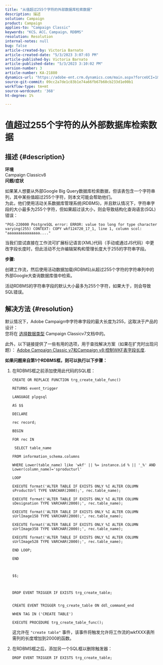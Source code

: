 ```yaml
---
title: "从值超过255个字符的外部数据库检索数据"
description: 描述
solution: Campaign
product: Campaign
applies-to: "Campaign Classic"
keywords: "KCS、ACC、Campaign、RDBMS"
resolution: Resolution
internal-notes: null
bug: false
article-created-by: Victoria Barnato
article-created-date: "5/3/2023 3:07:03 PM"
article-published-by: Victoria Barnato
article-published-date: "5/3/2023 3:10:02 PM"
version-number: 3
article-number: KA-21880
dynamics-url: "https://adobe-ent.crm.dynamics.com/main.aspx?forceUCI=1&pagetype=entityrecord&etn=knowledgearticle&id=cb8b8524-c4e9-ed11-a7c6-6045bd0061cb"
source-git-commit: 09cc2a7de1c83b1e74a66fb67b60cb233d1e00b1
workflow-type: tm+mt
source-wordcount: '368'
ht-degree: 1%

---
```


# 值超过255个字符的从外部数据库检索数据

## 描述 {#description}

<b>环境</b><br>Campaign Classicv8<br>
<b>问题/症状</b>

如果某人想要从外部Google Big Query数据库检索数据，但该表包含一个字符串列，其中某些值超过255个字符，则本文可能会帮助他们。 <br>
为此，他们使用活动关系数据库管理系统(RDBMS)，并且默认情况下，字符串字段的大小最多为255个字符，但如果超过该大小，则会导致结构化查询语言(SQL)错误：

`"PGS-220000 PostgreSQL error: ERROR: value too long for type character varying(255) CONTEXT: COPY wkf124720_17_1, line 1, column scol: "aaaaaaaaaaaaaaa...."`



当我们尝试直接在工作流可扩展标记语言(XML)代码（手动或通过JS代码）中更改字段长度时，但此活动不允许编辑架构和管理长度大于255的字符串字段。



<b>步骤:</b>

创建工作流，然后使用活动数据加载(RDBMS)从超过255个字符的字符串列中的外部Google大查询数据库值中检索。

活动RDBMS的字符串字段的默认大小最多为255个字符，如果大于，则会导致SQL错误。


## 解决方法 {#resolution}

默认情况下，Adobe Campaign中字符串字段的最大长度为255，这取决于产品的设计：<br>
您将在 [选择](https://experienceleague.adobe.com/docs/campaign-classic/using/configuring-campaign-classic/data-model/data-model-best-practices.html?lang=en#data-types)[数据](https://experienceleague.adobe.com/docs/campaign-classic/using/configuring-campaign-classic/data-model/data-model-best-practices.html?lang=en#data-types)[类型](https://experienceleague.adobe.com/docs/campaign-classic/using/configuring-campaign-classic/data-model/data-model-best-practices.html?lang=en#data-types) Campaign Classicv7文档中的。

此外，以下链接提供了一些有用的选项，用于查找解决方案（如果在扩充时出现问题）： [Adobe Campaign Classic v7和Campaign v8:控制WKF表字段长度](https://experienceleaguecommunities.adobe.com/t5/adobe-campaign-classic-questions/controlling-wkf-table-field-length/td-p/355506).



<b>如果问题来自第1个RDBMS框，则可以执行以下步骤：</b>



1. 在RDBMS框之前添加使用此代码的SQL框：

   ```
   CREATE OR REPLACE FUNCTION trg_create_table_func()
   
   RETURNS event_trigger
   
   LANGUAGE plpgsql
   
   AS $$
   
   DECLARE
   
   rec record;
   
   BEGIN
   
   FOR rec IN
   
    SELECT table_name
   
   FROM information_schema.columns
   
   WHERE Lower(table_name) like 'wkf' || %= instance.id % || '_%' AND Lower(column_name)='sproducturl'
   
   LOOP
   
   EXECUTE format('ALTER TABLE IF EXISTS ONLY %I ALTER COLUMN sProductUrl TYPE VARCHAR(2000);', rec.table_name);
   
   EXECUTE format('ALTER TABLE IF EXISTS ONLY %I ALTER COLUMN sDesignation TYPE VARCHAR(2000);', rec.table_name);
   
   EXECUTE format('ALTER TABLE IF EXISTS ONLY %I ALTER COLUMN sUrlImage158 TYPE VARCHAR(2000);', rec.table_name);
   
   EXECUTE format('ALTER TABLE IF EXISTS ONLY %I ALTER COLUMN sUrlImage358 TYPE VARCHAR(2000);', rec.table_name);
   
   EXECUTE format('ALTER TABLE IF EXISTS ONLY %I ALTER COLUMN sUrlImage528 TYPE VARCHAR(2000);', rec.table_name);
   
   END LOOP;
   
   END
   
   
   
   $$;
   
   
   
   DROP EVENT TRIGGER IF EXISTS trg_create_table;
   
   
   CREATE EVENT TRIGGER trg_create_table ON ddl_command_end
   
   WHEN TAG IN ('CREATE TABLE')
   
   EXECUTE PROCEDURE trg_create_table_func();
   ```






   这允许在 `"create table"` 事件，该事件将触发允许将工作流的wkfXXX表所需列的长度增加到2000的函数。
2. 在RDBMS框之后，添加另一个SQL框以删除触发器：

   `DROP EVENT TRIGGER IF EXISTS trg_create_table;`

